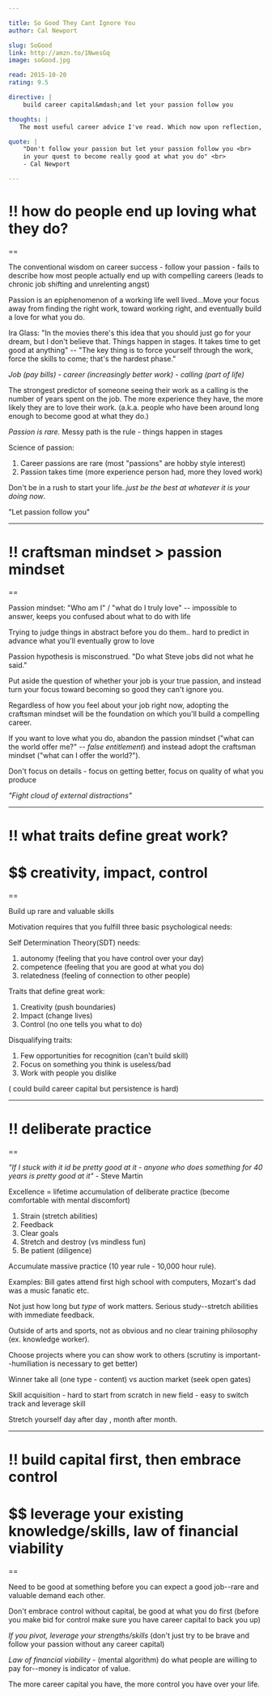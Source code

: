 ```yaml
---

title: So Good They Cant Ignore You
author: Cal Newport 

slug: SoGood
link: http://amzn.to/1NwesGq
image: soGood.jpg  

read: 2015-10-20
rating: 9.5

directive: |
    build career capital&mdash;and let your passion follow you

thoughts: |
   The most useful career advice I've read. Which now upon reflection, seems obvious&mdash;goes to show how we can wrap our thoughts around bad advice just cause it's sexier, i.e., follow your passion. If you're unhappy with your current work situation, before you drop everything on a whim, read this book&mdash;I'm glad I did&mdash;and go build some career capital. (Only criticism: very repetitive--I recommend the audio version.)

quote: |
    "Don't follow your passion but let your passion follow you <br>
    in your quest to become really good at what you do" <br>
    - Cal Newport

--- 
```


# !! how do people end up loving what they do?

==

The conventional wisdom on career success - follow your passion - fails to describe how most people actually end up with compelling careers (leads to chronic job shifting and unrelenting angst)

Passion is an epiphenomenon of a working life well lived...Move your focus away from finding the right work, toward working right, and eventually build a love for what you do.

Ira Glass: "In the movies there's this idea that you should just go for your dream, but I don't believe that. Things happen in stages. It takes time to get good at anything" -- "The key thing is to force yourself through the work, force the skills to come; that's the hardest phase."

*Job (pay bills) - career (increasingly better work) - calling (part of life)*

The strongest predictor of someone seeing their work as a calling is the number of years spent on the job. The more experience they have, the more likely they are to love their work. (a.k.a. people who have been around long enough to become good at what they do.)

*Passion is rare.* Messy path is the rule - things happen in stages

Science of passion:

1. Career passions are rare (most "passions" are hobby style interest)
2. Passion takes time (more experience person had, more they loved work)

Don't be in a rush to start your life..*just be the best at whatever it is your doing now*.

"Let passion follow you"



---

# !! craftsman mindset > passion mindset

==


Passion mindset: "Who am I" / "what do I truly love" -- impossible to answer, keeps you confused about what to do with life

Trying to judge things in abstract before you do them.. hard to predict in advance what you'll eventually grow to love

Passion hypothesis is misconstrued. "Do what Steve jobs did not what he said."

Put aside the question of whether your job is your true passion, and instead turn your focus toward becoming so good they can't ignore you.

Regardless of how you feel about your job right now, adopting the craftsman mindset will be the foundation on which you'll build a compelling career.

If you want to love what you do, abandon the passion mindset ("what can the world offer me?" -- *false entitlement*) and instead adopt the craftsman mindset ("what can I offer the world?").

Don't focus on details - focus on getting better, focus on quality of what you produce

*"Fight cloud of external distractions"*


---

# !! what traits define great work? 

# $$ creativity, impact, control 
== 

Build up rare and valuable skills

Motivation requires that you fulfill three basic psychological needs:

Self Determination Theory(SDT) needs:
1. autonomy (feeling that you have control over your day)
2. competence (feeling that you are good at what you do)
3. relatedness (feeling of connection to other people)

Traits that define great work:

1. Creativity (push boundaries)
2. Impact (change lives)
3. Control (no one tells you what to do)

Disqualifying traits:

1. Few opportunities for recognition (can't build skill)
2. Focus on something you think is useless/bad
3. Work with people you dislike

( could build career capital but persistence is hard)


---

# !! deliberate practice 

==

*"If I stuck with it id be pretty good at it - anyone who does something for 40 years is pretty good at it"* - Steve Martin

Excellence = lifetime accumulation of deliberate practice (become comfortable with mental discomfort)

1. Strain (stretch abilities)
2. Feedback 
3. Clear goals
4. Stretch and destroy (vs mindless fun)
5. Be patient (diligence)

Accumulate massive practice (10 year rule - 10,000 hour rule). 

Examples: Bill gates attend first high school with computers, Mozart's dad was a music fanatic etc.

Not just how long but *type* of work matters. Serious study--stretch abilities with immediate feedback.

Outside of arts and sports, not as obvious and no clear training philosophy 
(ex. knowledge worker).

Choose projects where you can show work to others (scrutiny is important--humiliation is necessary to get better)

Winner take all (one type - content) vs auction market (seek open gates)

Skill acquisition - hard to start from scratch in new field - easy to switch track and leverage skill

Stretch yourself day after day , month after month.


---


# !! build capital first, then embrace control 

# $$ leverage your existing knowledge/skills, law of financial viability 

==

Need to be good at something before you can expect a good job--rare and valuable demand each other.

Don't embrace control without capital, be good at what you do first (before you make bid for control make sure you have career capital to back you up)

*If you pivot, leverage your strengths/skills* (don't just try to be brave and follow your passion without any career capital)

*Law of financial viability* - (mental algorithm) do what people are willing to pay for--money is indicator of value.

The more career capital you have, the more control you have over your life. 

